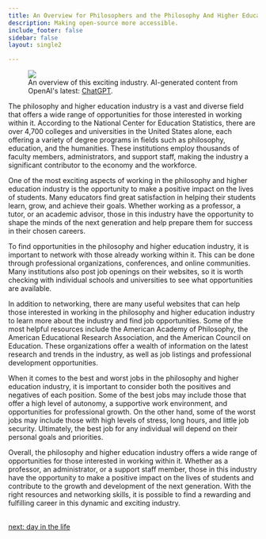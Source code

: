 ```yaml
---
title: An Overview for Philosophers and the Philosophy And Higher Education  Industry
description: Making open-source more accessible.
include_footer: false
sidebar: false
layout: single2

---
```

<figure>
    <img src='/uploads//small/philosophers.jpg style="width: 100%;height: 100%;padding: 3px; box-shadow: 0 3px 5px rgba(0,0,0,.3);border-radius: 25px;overflow: hidden;border: none;" align="middle"; alt='firecracker';/>
    <figcaption>An overview of this exciting industry. AI-generated content from OpenAI's latest: <a href="https://openai.com/blog/chatgpt/" >ChatGPT</a>.</figcaption>
</figure>
<p>
The philosophy and higher education industry is a vast and diverse field that offers a wide range of opportunities for those interested in working within it. According to the National Center for Education Statistics, there are over 4,700 colleges and universities in the United States alone, each offering a variety of degree programs in fields such as philosophy, education, and the humanities. These institutions employ thousands of faculty members, administrators, and support staff, making the industry a significant contributor to the economy and the workforce.

One of the most exciting aspects of working in the philosophy and higher education industry is the opportunity to make a positive impact on the lives of students. Many educators find great satisfaction in helping their students learn, grow, and achieve their goals. Whether working as a professor, a tutor, or an academic advisor, those in this industry have the opportunity to shape the minds of the next generation and help prepare them for success in their chosen careers.

To find opportunities in the philosophy and higher education industry, it is important to network with those already working within it. This can be done through professional organizations, conferences, and online communities. Many institutions also post job openings on their websites, so it is worth checking with individual schools and universities to see what opportunities are available.

In addition to networking, there are many useful websites that can help those interested in working in the philosophy and higher education industry to learn more about the industry and find job opportunities. Some of the most helpful resources include the American Academy of Philosophy, the American Educational Research Association, and the American Council on Education. These organizations offer a wealth of information on the latest research and trends in the industry, as well as job listings and professional development opportunities.

When it comes to the best and worst jobs in the philosophy and higher education industry, it is important to consider both the positives and negatives of each position. Some of the best jobs may include those that offer a high level of autonomy, a supportive work environment, and opportunities for professional growth. On the other hand, some of the worst jobs may include those with high levels of stress, long hours, and little job security. Ultimately, the best job for any individual will depend on their personal goals and priorities.

Overall, the philosophy and higher education industry offers a wide range of opportunities for those interested in working within it. Whether as a professor, an administrator, or a support staff member, those in this industry have the opportunity to make a positive impact on the lives of students and contribute to the growth and development of the next generation. With the right resources and networking skills, it is possible to find a rewarding and fulfilling career in this dynamic and exciting industry.

<br>
<a href="https://workdojos.com/philosophers/day-in-the-life">next: day in the life</a>
</p>